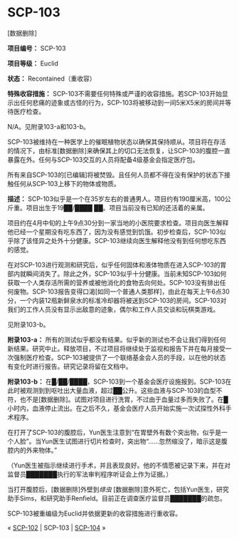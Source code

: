 # SCP-103
                        




[数据删除]



**项目编号：** SCP-103

**项目等级：** Euclid

**状态：** Recontained（重收容）

**特殊收容措施：** SCP-103不需要任何特殊或严谨的收容措施。若SCP-103开始显示出任何悲痛的迹象或古怪的行为，SCP-103将被移动到一间5米X5米的房间并等待医疗检查。

N/A。见附录103-a和103-b。

SCP-103被维持在一种医学上的催眠植物状态以确保其保持顺从。项目将在存活的情况下，由标准[数据删除]来确保其上的切口无法恢复，让SCP-103的腹腔一直暴露在外。任何与SCP-103交互的人员将配备4级基金会指定医疗包。

所有来自SCP-103的[已编辑]将被焚毁。且任何人员都不得在没有保护的状态下接触任何从SCP-103上移下的物体或物质。

**描述：** SCP-103似乎是一个在35岁左右的普通男人。项目约有190厘米高，100公斤重。项目出生于19██/████ ██。项目当前没有已知的还活着的亲属。

项目约在4月中旬的上午9点30分到一家当地的小医院要求检查。项目向医生解释他已经一个星期没有吃东西了，因为没有感觉到饥饿。初步检查后，SCP-103似乎除了该怪异之处外十分健康。SCP-103继续向医生解释他没有到任何想吃东西的感觉。

在对SCP-103进行观测和研究后，似乎任何固体和液体物质在进入SCP-103的胃部内就瞬间消失了。除此之外，SCP-103似乎十分健康。当前未知SCP-103如何获取一个人类存活所需的营养或被他消化的食物去向何处。SCP-103没有排出任何废物。SCP-103报告变得口渴[如同一个普通人类那样]，由此在每天上午6点30分，一个内装12瓶新鲜泉水的标准冷却器将被送到SCP-103的房间。SCP-103对我们的工作人员没有显示出敌意的迹象，偶尔和工作人员交谈和玩棋类游戏。

见附录103-b。

**附录103-a：** 所有的测试似乎都没有结果。似乎新的测试也不会让我们得到任何新结果。研究中止。释放项目，不过项目将继续处于监视和报告下并在每月接受一次强制医疗检查。SCP-103被提供了一个联络基金会人员的手段，以在他的状态有变化时进行报告。研究记录将留在文档中。

**附录103-b：** 在█/██/████，SCP-103到一个基金会医疗设施报到。SCP-103在此时被观测到到呕吐出大量血液，超过██公升。这些血液与SCP-103的血型不符，也不是[数据删除]。试图对项目进行洗胃，不过由于血量过多而失败了。在█小时内，血液停止流出。在之后不久，基金会医疗人员开始实施一次试探性外科手术程序。

在打开了SCP-103的腹腔后，Yun医生注意到“在胃壁外有数个突出物，似乎是一个人脸”。当Yun医生试图进行切片检查时，突出物“……忽然缩没了，暗示这是腹腔内的外来物体。”

（Yun医生被指示继续进行手术，并且表现良好。他的不情愿被记录下来，并在对监督员███████执行的军法审判程序听证会上作为证据。）

当打开腹腔后，[数据删除]外壁到*绦虫* [数据删除]意外死亡，包括Yun医生，研究助手Sims，和研究助手Renfield。目前正在调查医疗监督员███████的疏忽。

SCP-103被重编级为Euclid并依据更新的收容措施进行重收容。



« [SCP-102](/scp-102) | SCP-103 | [SCP-104](/scp-104) »





                    